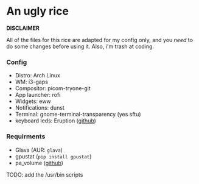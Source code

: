 # An ugly rice

**DISCLAIMER**

All of the files for this rice are adapted for my config only, and you *need* to do some changes before using it.
Also, i'm trash at coding.

### Config

- Distro: Arch Linux
- WM: i3-gaps
- Compositor: picom-tryone-git
- App launcher: rofi
- Widgets: eww
- Notifications: dunst
- Terminal: gnome-terminal-transparency (yes sftu)
- keyboard leds: Eruption ([github](https://github.com/X3n0m0rph59/eruption))

### Requirments

- Glava (AUR: `glava`)
- gpustat (`pip install gpustat`)
- pa_volume ([github](https://github.com/rhaas80/pa_volume))


TODO: add the /usr/bin scripts

